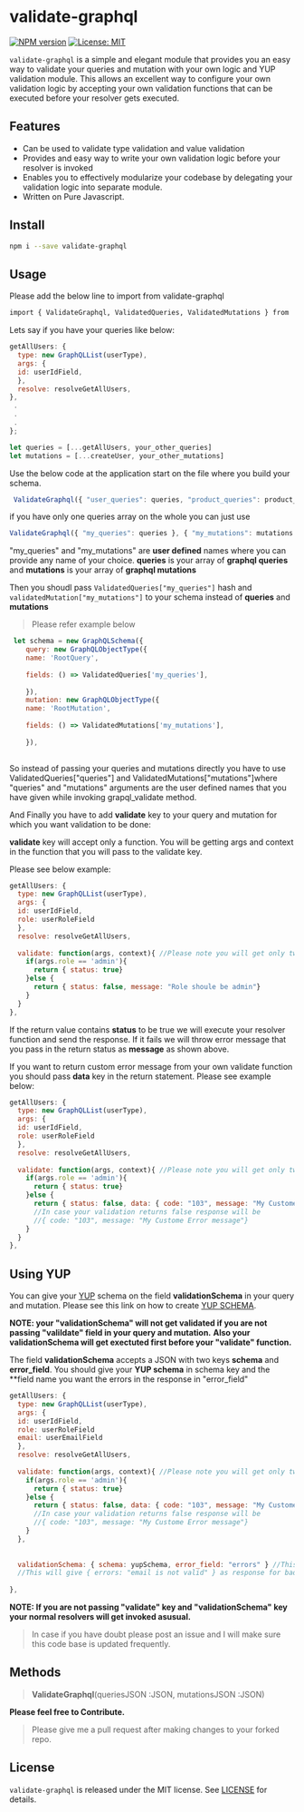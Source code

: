 <!-- <p align="center"><img src="https://validate-graphql.s3.amazonaws.com/ezgif.com-gif-maker+(1).gif" width="250" />
<img src="https://validate-graphql.s3.amazonaws.com/ezgif.com-gif-maker+(2).gif" width="250" /></p> -->

# validate-graphql
[![NPM version](https://img.shields.io/npm/v/validate-graphql.svg?style=popout-square)](https://www.npmjs.com/package/validate-graphql)
[![License: MIT](https://img.shields.io/github/license/ganeshcse2991/validate-graphql.svg)](https://opensource.org/licenses/MIT)

`validate-graphql` is a simple and elegant module that provides you an easy way to validate your queries and mutation with your own logic and YUP validation module.
This allows an excellent way to configure your own validation logic by accepting your own validation functions that can be executed before your resolver gets executed.

## Features
- Can be used to validate type validation and value validation
- Provides and easy way to write your own validation logic before your resolver is invoked
- Enables you to effectively modularize your codebase by delegating your validation logic into separate module.
- Written on Pure Javascript.

## Install
```sh
npm i --save validate-graphql
```
## Usage
Please add the below line to import from validate-graphql

```sh
import { ValidateGraphql, ValidatedQueries, ValidatedMutations } from 'validate-graphql';
```

Lets say if you have your queries like below:
```javascript
getAllUsers: {
  type: new GraphQLList(userType),
  args: {
  id: userIdField,
  },
  resolve: resolveGetAllUsers,
},
 .
 .
 .
};

let queries = [...getAllUsers, your_other_queries]
let mutations = [...createUser, your_other_mutations]
```
Use the below code at the application start on the file where you build your schema.
```javascript
 ValidateGraphql({ "user_queries": queries, "product_queries": product_queries }, { "user_mutations": mutations }); 
 ```
 
 if you have only one queries array on the whole you can just use
 ```javascript
 ValidateGraphql({ "my_queries": queries }, { "my_mutations": mutations });
 ```
 "my_queries" and "my_mutations" are **user defined** names where you can provide any name of your choice.
 **queries** is your array of **graphql queries** and **mutations** is your array of **graphql mutations**
 
 Then you shoudl pass ```ValidatedQueries["my_queries"]``` hash and ```validatedMutation["my_mutations"]``` to your schema 
 instead of **queries** and **mutations**
 
> Please refer example below
```javascript
 let schema = new GraphQLSchema({
	query: new GraphQLObjectType({
	name: 'RootQuery',
	
	fields: () => ValidatedQueries['my_queries'], 
	
	}),
	mutation: new GraphQLObjectType({
	name: 'RootMutation',
	
	fields: () => ValidatedMutations['my_mutations'],
	
	}),
   
```
So instead of passing your queries and mutations directly you have to use ValidatedQueries["queries"] and 
ValidatedMutations["mutations"]where "queries" and "mutations" arguments are the user defined names that you have given 
while invoking grapql_validate method.

And Finally you have to add **validate** key to your query and mutation for which you want validation to be done:

**validate** key will accept only a function. You will be getting args and context in the function that you will pass
to the validate key.

Please see below example:
```javascript
getAllUsers: {
  type: new GraphQLList(userType),
  args: {
  id: userIdField,
  role: userRoleField
  },
  resolve: resolveGetAllUsers,
  
  validate: function(args, context){ //Please note you will get only two arguments args and context
    if(args.role == 'admin'){
      return { status: true}
    }else {
      return { status: false, message: "Role shoule be admin"}
    }
  }
},
```

If the return value contains **status** to be true we will execute your resolver function and send the response.
If it fails we will throw error message that you pass in the return status as **message** as shown above.

If you want to return custom error message from your own validate function you should pass **data** key in the 
return statement. Please see example below:

```javascript
getAllUsers: {
  type: new GraphQLList(userType),
  args: {
  id: userIdField,
  role: userRoleField
  },
  resolve: resolveGetAllUsers,
  
  validate: function(args, context){ //Please note you will get only two arguments args and context
    if(args.role == 'admin'){
      return { status: true}
    }else {
      return { status: false, data: { code: "103", message: "My Custome Error message"}}
      //In case your validation returns false response will be
      //{ code: "103", message: "My Custome Error message"}
    }
  }
},
```

## Using YUP


You can give your [YUP](https://github.com/jquense/yup) schema on the field **validationSchema** in your query and mutation.
Please see this link on how to create [YUP SCHEMA](https://github.com/jquense/yup).

**NOTE: your "validationSchema"  will not get validated if you are not passing "valildate" field in your query and mutation.**
**Also your validationSchema will get exectuted first before your "validate" function.**

The field **validationSchema** accepts a JSON with two keys **schema** and **error_field**. You should give your **YUP schema** in schema key and the **field name you want the errors in the response in "error_field"

```javascript
getAllUsers: {
  type: new GraphQLList(userType),
  args: {
  id: userIdField,
  role: userRoleField
  email: userEmailField
  },
  resolve: resolveGetAllUsers,
  
  validate: function(args, context){ //Please note you will get only two arguments args and context
    if(args.role == 'admin'){
      return { status: true}
    }else {
      return { status: false, data: { code: "103", message: "My Custome Error message"}}
      //In case your validation returns false response will be
      //{ code: "103", message: "My Custome Error message"}
    }
  },
  
  
  validationSchema: { schema: yupSchema, error_field: "errors" } //This will get executed before validate function
  //This will give { errors: "email is not valid" } as response for bad emails
  
},
```

**NOTE: If you are not passing "validate" key and "validationSchema" key your normal resolvers will get invoked asusual.**

>In case if you have doubt please post an issue and I will make sure this code base is updated frequently.

## Methods
> **ValidateGraphql**(queriesJSON :JSON, mutationsJSON :JSON)

**Please feel free to Contribute.**

>Please give me a pull request after making changes to your forked repo.

## License
`validate-graphql` is released under the MIT license. See [LICENSE](./LICENSE) for details.  

